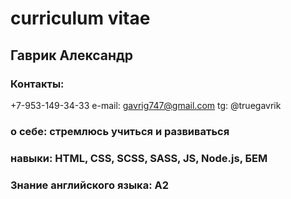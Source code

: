 # сurriculum vitae
## Гаврик Александр
### Контакты:
+7-953-149-34-33
e-mail: gavrig747@gmail.com
tg: @truegavrik
### о себе: стремлюсь учиться и развиваться 
### навыки: HTML, CSS, SCSS, SASS, JS, Node.js, БЕМ 
### Знание английского языка: A2 
